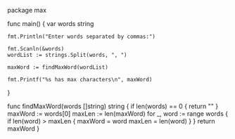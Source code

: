package max


func main() {
    var words string

    fmt.Println("Enter words separated by commas:")

    fmt.Scanln(&words)
    wordList := strings.Split(words, ", ")

    maxWord := findMaxWord(wordList)

    fmt.Printf("%s has max characters\n", maxWord)
}

func findMaxWord(words []string) string {
    if len(words) == 0 {
        return ""
    }
    maxWord := words[0]
    maxLen := len(maxWord)
    for _, word := range words {
        if len(word) > maxLen {
            maxWord = word
            maxLen = len(word)
        }
    }
    return maxWord
}